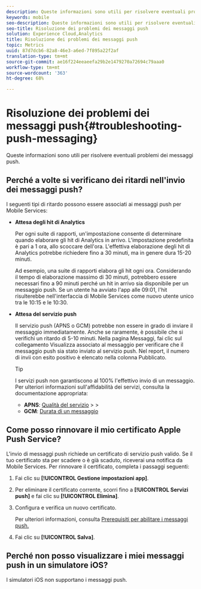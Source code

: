 ```yaml
---
description: Queste informazioni sono utili per risolvere eventuali problemi dei messaggi push.
keywords: mobile
seo-description: Queste informazioni sono utili per risolvere eventuali problemi dei messaggi push.
seo-title: Risoluzione dei problemi dei messaggi push
solution: Experience Cloud,Analytics
title: Risoluzione dei problemi dei messaggi push
topic: Metrics
uuid: 87d7dcb6-82a8-46e3-a6ed-7f895a22f2af
translation-type: tm+mt
source-git-commit: ae16f224eeaeefa29b2e1479270a72694c79aaa0
workflow-type: tm+mt
source-wordcount: '363'
ht-degree: 68%

---
```



# Risoluzione dei problemi dei messaggi push{#troubleshooting-push-messaging}

Queste informazioni sono utili per risolvere eventuali problemi dei messaggi push.

## Perché a volte si verificano dei ritardi nell&#39;invio dei messaggi push?

I seguenti tipi di ritardo possono essere associati ai messaggi push per Mobile Services:

* **Attesa degli hit di Analytics**

   Per ogni suite di rapporti, un&#39;impostazione consente di determinare quando elaborare gli hit di Analytics in arrivo. L&#39;impostazione predefinita è pari a 1 ora, allo scoccare dell&#39;ora. L&#39;effettiva elaborazione degli hit di Analytics potrebbe richiedere fino a 30 minuti, ma in genere dura 15-20 minuti.

   Ad esempio, una suite di rapporti elabora gli hit ogni ora. Considerando il tempo di elaborazione massimo di 30 minuti, potrebbero essere necessari fino a 90 minuti perché un hit in arrivo sia disponibile per un messaggio push. Se un utente ha avviato l&#39;app alle 09:01, l&#39;hit risulterebbe nell&#39;interfaccia di Mobile Services come nuovo utente unico tra le 10:15 e le 10:30.

* **Attesa del servizio push**

   Il servizio push (APNS o GCM) potrebbe non essere in grado di inviare il messaggio immediatamente. Anche se raramente, è possibile che si verifichi un ritardo di 5-10 minuti. Nella pagina Messaggi, fai clic sul collegamento Visualizza associato al messaggio per verificare che il messaggio push sia stato inviato al servizio push. Nel report, il numero di invii con esito positivo è elencato nella colonna Pubblicato.

   >[!TIP]
   >
   >I servizi push non garantiscono al 100% l&#39;effettivo invio di un messaggio. Per ulteriori informazioni sull&#39;affidabilità dei servizi, consulta la documentazione appropriata:
   >
   >* **APNS**: [Qualità del servizio](https://developer.apple.com/documentation/usernotifications)
      >
      >
   * **GCM**: [Durata di un messaggio](https://developers.google.com/cloud-messaging/concept-options)


## Come posso rinnovare il mio certificato Apple Push Service?

L&#39;invio di messaggi push richiede un certificato di servizio push valido. Se il tuo certificato sta per scadere o è già scaduto, riceverai una notifica da Mobile Services. Per rinnovare il certificato, completa i passaggi seguenti:

1. Fai clic su **[!UICONTROL Gestione impostazioni app]**.
2. Per eliminare il certificato corrente, scorri fino a **[!UICONTROL Servizi push]** e fai clic su **[!UICONTROL Elimina]**.
3. Configura e verifica un nuovo certificato.

   Per ulteriori informazioni, consulta [Prerequisiti per abilitare i messaggi push.](/help/using/c-manage-app-settings/c-mob-confg-app/configure-push-messaging/prerequisites-push-messaging.md)

4. Fai clic su **[!UICONTROL Salva]**.

## Perché non posso visualizzare i miei messaggi push in un simulatore iOS?

I simulatori iOS non supportano i messaggi push.
